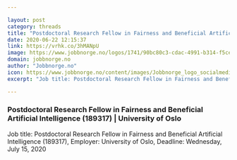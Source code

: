 ```yaml
---

layout: post
category: threads
title: "Postdoctoral Research Fellow in Fairness and Beneficial Artificial Intelligence (189317)"
date: 2020-06-22 12:15:37
link: https://vrhk.co/3hMANpU
image: https://www.jobbnorge.no/logos/1741/90bc80c3-cdac-4991-b314-f5cedb58d479.jpg
domain: jobbnorge.no
author: "Jobbnorge.no"
icon: https://www.jobbnorge.no/content/images/Jobbnorge_logo_socialmedia.png
excerpt: "Job title: Postdoctoral Research Fellow in Fairness and Beneficial Artificial Intelligence (189317), Employer: University of Oslo, Deadline: Wednesday, July 15, 2020"

---
```


### Postdoctoral Research Fellow in Fairness and Beneficial Artificial Intelligence (189317) | University of Oslo

Job title: Postdoctoral Research Fellow in Fairness and Beneficial Artificial Intelligence (189317), Employer: University of Oslo, Deadline: Wednesday, July 15, 2020